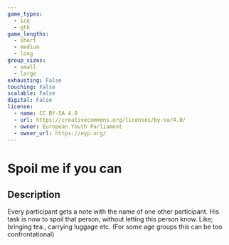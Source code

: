 ```yaml
---
game_types:
  - ice
  - gtk
game_lengths:
  - short
  - medium
  - long
group_sizes:
  - small
  - large
exhausting: False
touching: False
scalable: False
digital: False
license:
  - name: CC BY-SA 4.0
  - url: https://creativecommons.org/licenses/by-sa/4.0/
  - owner: European Youth Parliament
  - owner_url: https://eyp.org/
---
```

# Spoil me if you can

## Description
Every participant gets a note with the name of one other participant. His task is
now to spoil that person, without letting this person know. Like; bringing tea., carrying luggage etc. (For some age groups this can be too confrontational)
